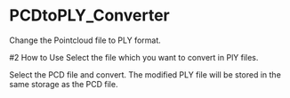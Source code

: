 # PCDtoPLY_Converter
Change the Pointcloud file to PLY format.

#2 How to Use
Select the file which you want to convert in PlY files.

Select the PCD file and convert.
The modified PLY file will be stored in the same storage as the PCD file.
